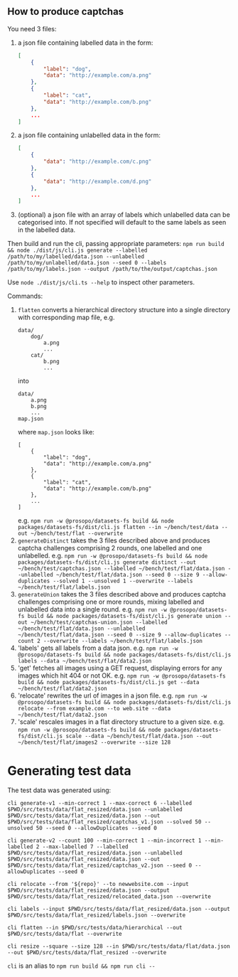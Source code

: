 ## How to produce captchas

You need 3 files:

1. a json file containing labelled data in the form:
    ```json
    [
        {
            "label": "dog",
            "data": "http://example.com/a.png"
        },
        {
            "label": "cat",
            "data": "http://example.com/b.png"
        },
        ...
    ]
    ```
1. a json file containing unlabelled data in the form:
    ```json
    [
        {
            "data": "http://example.com/c.png"
        },
        {
            "data": "http://example.com/d.png"
        },
        ...
    ]
    ```
1. (optional) a json file with an array of labels which unlabelled data can be categorised into. If not specified will default to the same labels as seen in the labelled data.

Then build and run the cli, passing appropriate parameters:
`npm run build && node ./dist/js/cli.js generate --labelled /path/to/my/labelled/data.json --unlabelled /path/to/my/unlabelled/data.json --seed 0 --labels /path/to/my/labels.json --output /path/to/the/output/captchas.json`

Use `node ./dist/js/cli.ts --help` to inspect other parameters.

Commands:

1. `flatten` converts a hierarchical directory structure into a single directory with corresponding map file, e.g.
    ```
    data/
        dog/
            a.png
            ...
        cat/
            b.png
            ...
    ```
    into
    ```
    data/
        a.png
        b.png
        ...
    map.json
    ```
    where `map.json` looks like:
    ```
    [
        {
            "label": "dog",
            "data": "http://example.com/a.png"
        },
        {
            "label": "cat",
            "data": "http://example.com/b.png"
        },
        ...
    ]
    ```
    e.g. `npm run -w @prosopo/datasets-fs build && node packages/datasets-fs/dist/cli.js flatten --in ~/bench/test/data --out ~/bench/test/flat --overwrite`
1. `generateDistinct` takes the 3 files described above and produces captcha challenges comprising 2 rounds, one labelled and one unlabelled.
   e.g. `npm run -w @prosopo/datasets-fs build && node packages/datasets-fs/dist/cli.js generate distinct --out ~/bench/test/captchas.json --labelled ~/bench/test/flat/data.json --unlabelled ~/bench/test/flat/data.json --seed 0 --size 9 --allow-duplicates --solved 1 --unsolved 1 --overwrite --labels ~/bench/test/flat/labels.json`
1. `generateUnion` takes the 3 files described above and produces captcha challenges comprising one or more rounds, mixing labelled and unlabelled data into a single round.
   e.g. `npm run -w @prosopo/datasets-fs build && node packages/datasets-fs/dist/cli.js generate union --out ~/bench/test/captchas-union.json --labelled ~/bench/test/flat/data.json --unlabelled ~/bench/test/flat/data.json --seed 0 --size 9 --allow-duplicates --count 2 --overwrite --labels ~/bench/test/flat/labels.json`
1. 'labels' gets all labels from a data json.
   e.g. `npm run -w @prosopo/datasets-fs build && node packages/datasets-fs/dist/cli.js labels --data ~/bench/test/flat/data2.json`
1. 'get' fetches all images using a GET request, displaying errors for any images which hit 404 or not OK.
   e.g. `npm run -w @prosopo/datasets-fs build && node packages/datasets-fs/dist/cli.js get --data ~/bench/test/flat/data2.json`
1. 'relocate' rewrites the url of images in a json file.
   e.g. `npm run -w @prosopo/datasets-fs build && node packages/datasets-fs/dist/cli.js relocate --from example.com --to web.site --data ~/bench/test/flat/data2.json`
1. 'scale' rescales images in a flat directory structure to a given size.
   e.g. `npm run -w @prosopo/datasets-fs build && node packages/datasets-fs/dist/cli.js scale --data ~/bench/test/flat/data.json --out ~/bench/test/flat/images2 --overwrite --size 128`



# Generating test data
The test data was generated using:
```
cli generate-v1 --min-correct 1 --max-correct 6 --labelled $PWD/src/tests/data/flat_resized/data.json --unlabelled $PWD/src/tests/data/flat_resized/data.json --out $PWD/src/tests/data/flat_resized/captchas_v1.json --solved 50 --unsolved 50 --seed 0 --allowDuplicates --seed 0

cli generate-v2 --count 100 --min-correct 1 --min-incorrect 1 --min-labelled 2 --max-labelled 7 --labelled $PWD/src/tests/data/flat_resized/data.json --unlabelled $PWD/src/tests/data/flat_resized/data.json --out $PWD/src/tests/data/flat_resized/captchas_v2.json --seed 0 --allowDuplicates --seed 0

cli relocate --from '${repo}' --to newwebsite.com --input $PWD/src/tests/data/flat_resized/data.json --output $PWD/src/tests/data/flat_resized/relocated_data.json --overwrite

cli labels --input $PWD/src/tests/data/flat_resized/data.json --output $PWD/src/tests/data/flat_resized/labels.json --overwrite

cli flatten --in $PWD/src/tests/data/hierarchical --out $PWD/src/tests/data/flat --overwrite

cli resize --square --size 128 --in $PWD/src/tests/data/flat/data.json --out $PWD/src/tests/data/flat_resized --overwrite
```


`cli` is an alias to `npm run build && npm run cli --`